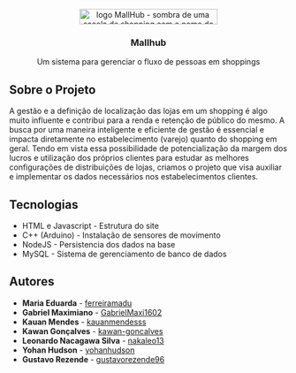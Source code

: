 <p align="center">
    <img 
      src="https://i.imgur.com/ikHKK54.png"
      alt="logo MallHub - sombra de uma sacola de shopping com o nome do projeto Mallhub" 
      width="250" 
      height="28.06"
    />
</p>

<h3 align="center">Mallhub</h3>
<p align="center">Um sistema para gerenciar o fluxo de pessoas em shoppings</p>

## Sobre o Projeto

A gestão e a definição de localização das lojas em um shopping é algo muito influente e contribui para a renda e retenção de público do mesmo. A busca por uma maneira inteligente e eficiente de gestão é essencial e impacta diretamente no estabelecimento (varejo) quanto do shopping em geral. Tendo em vista essa possibilidade de potencialização da margem dos lucros e utilização dos próprios clientes para estudar as melhores configurações de distribuições de lojas, criamos o projeto que visa auxiliar e implementar os dados necessários nos estabelecimentos clientes.

## Tecnologias
- HTML e Javascript - Estrutura do site
- C++ (Arduino) - Instalação de sensores de movimento
- NodeJS - Persistencia dos dados na base
- MySQL - Sistema de gerenciamento de banco de dados

## Autores
- **Maria Eduarda** - [ferreiramadu](https://github.com/ferreiramadu)
- **Gabriel Maximiano** - [GabrielMaxi1602](https://github.com/GabrielMaxi1602)
- **Kauan Mendes** - [kauanmendesss](https://github.com/kauanmendesss)
- **Kawan Gonçalves** - [kawan-goncalves](https://github.com/kawan-goncalves)
- **Leonardo Nacagawa Silva** - [nakaleo13](https://github.com/nakaleo13)
- **Yohan Hudson** - [yohanhudson](https://github.com/yohanhudson)
- **Gustavo Rezende** - [gustavorezende96](https://github.com/gustavorezende96)
